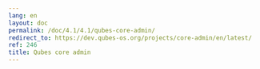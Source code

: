 ```yaml
---
lang: en
layout: doc
permalink: /doc/4.1/4.1/qubes-core-admin/
redirect_to: https://dev.qubes-os.org/projects/core-admin/en/latest/
ref: 246
title: Qubes core admin
---
```

